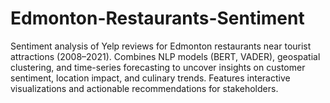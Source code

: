 # Edmonton-Restaurants-Sentiment
Sentiment analysis of Yelp reviews for Edmonton restaurants near tourist attractions (2008–2021). Combines NLP models (BERT, VADER), geospatial clustering, and time-series forecasting to uncover insights on customer sentiment, location impact, and culinary trends. Features interactive visualizations and actionable recommendations for stakeholders.
